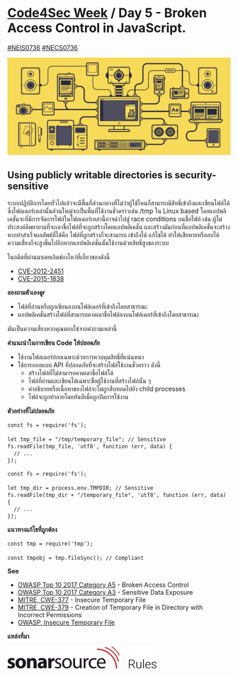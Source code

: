 # [Code4Sec Week](https://www.facebook.com/hashtag/code4sec) / Day 5 - Broken Access Control in JavaScript.
[#NEIS0736](https://www.facebook.com/hashtag/neis0736) [#NECS0736](https://www.facebook.com/hashtag/necs0736)

![JavaScript](/images/JS.gif)

## Using publicly writable directories is security-sensitive

ระบบปฏิบัติการโดยทั่วไปแล้วจะมีพื้นที่ส่วนกลางที่ไม่ว่าผู้ใช้ไหนก็สามารถมีสิทธิ์เข้าถึงและเขียนไฟล์ได้ ซึ่งโฟลเดอร์เหล่านั้นส่วนใหญ่จะเป็นพื้นที่ใช้งานชั่วคราวเช่น /tmp ใน Linux based โดยแอปพลิเคชั่นจะที่มีการจัดการไฟล์ในโฟลเดอร์เหล่านี้อาจนำไปสู่ race conditions บนชื่อไฟล์ เช่น ผู้ไม่ประสงค์ดีพยายามที่จะเดาชื่อไฟล์ที่จะถูกสร้างโดยแอปพลิเคชั่น และสร้างมันก่อนที่แอปพลิเคชั่นจะสร้าง หากทำสำเร็จผลลัพธ์ที่ได้คือ ไฟล์ที่ถูกสร้างก็จะสามารถ เข้าถึงได้ แก้ไขได้ ทำให้เสียหายหรือลบได้ ความเสี่ยงก็จะสูงขึ้นไปอีกหากแอปพลิเคชั่นนั้นใช้งานด้วยสิทธิ์สูงของระบบ

ในอดีตที่ผ่านมาเคยเกิดช่องโหว่ที่เกี่ยวของดังนี้

* [CVE-2012-2451](https://nvd.nist.gov/vuln/detail/CVE-2012-2451)
* [CVE-2015-1838](https://nvd.nist.gov/vuln/detail/CVE-2015-1838)

**ลองถามตัวเองดูr**

* ไฟล์ที่อ่านหรือถูกเขียนลงบนโฟล์เดอร์ที่เข้าถึงโดยสาธารณะ
* แอปพลิเคชั่นสร้างไฟล์ที่สามารถคาดเดาชื่อไฟล์ลงบนโฟล์เดอร์ที่เข้าถึงโดยสาธารณะ

มันเป็นความเสี่ยงหากคุณตอบใช่จากคำถามเหล่านี้

**คำแนะนำในการเขียน Code ให้ปลอดภัย**

* ใช้งานโฟลเดอร์ย่อยเฉพาะด้วยการควบคุมสิทธิ์ที่แน่นหนา
* ใช้การออกแบบ API ที่ปลอดภัยที่จะสร้างไฟล์ใช้งานชั่วคราว ดังนี้
  * สร้างไฟล์ที่ไม่สามารถคาดเดาชื่อไฟล์ได้
  * ไฟล์ที่อ่านและเขียนได้เฉพาะชื่อผู้ใช้งานที่สร้างไฟล์นั้น ๆ
  * คำอธิบายหรือเนื้อหาของไฟล์จะไม่ถูกสืบทอดไปยัง child processes
  * ไฟล์จะถูกทำลายโดยทันทีเมื่อถูกปิดการใช้งาน

**ตัวอย่างที่ไม่ปลอดภัย**
```
const fs = require('fs');

let tmp_file = "/tmp/temporary_file"; // Sensitive
fs.readFile(tmp_file, 'utf8', function (err, data) {
  // ...
});
```
```
const fs = require('fs');

let tmp_dir = process.env.TMPDIR; // Sensitive
fs.readFile(tmp_dir + "/temporary_file", 'utf8', function (err, data) {
  // ...
});
```

**แนวทางแก้ไขที่ถูกต้อง**

```
const tmp = require('tmp');

const tmpobj = tmp.fileSync(); // Compliant
```

**See**
* [OWASP Top 10 2017 Category A5](https://www.owasp.org/index.php/Top_10-2017_A5-Broken_Access_Control) - Broken Access Control
* [OWASP Top 10 2017 Category A3](https://www.owasp.org/index.php/Top_10-2017_A3-Sensitive_Data_Exposure) - Sensitive Data Exposure
* [MITRE, CWE-377](http://cwe.mitre.org/data/definitions/377) - Insecure Temporary File
* [MITRE, CWE-379](http://cwe.mitre.org/data/definitions/379) - Creation of Temporary File in Directory with Incorrect Permissions
* [OWASP, Insecure Temporary File](https://www.owasp.org/index.php/Insecure_Temporary_File)

**แหล่งที่มา**

[<img src="/images/SonarSourceRules.svg" alt="SonarQube" height="50">](https://rules.sonarsource.com/javascript/RSPEC-5443)
